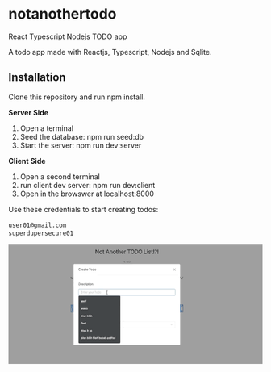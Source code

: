 # notanothertodo

React Typescript Nodejs TODO app

A todo app made with Reactjs, Typescript, Nodejs and Sqlite.

## Installation

Clone this repository and run npm install.

**Server Side**

1. Open a terminal
2. Seed the database: npm run seed:db
3. Start the server: npm run dev:server

**Client Side**

1. Open a second terminal
2. run client dev server: npm run dev:client
3. Open in the browswer at localhost:8000

Use these credentials to start creating todos:

```
user01@gmail.com
superdupersecure01
```

![](demo.gif)
